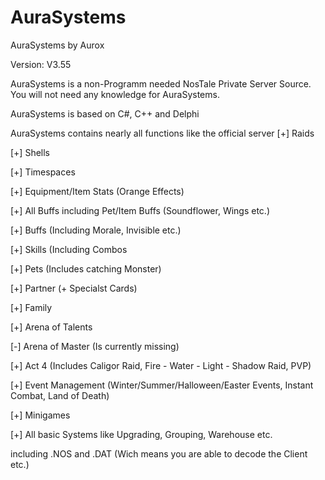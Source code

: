 # AuraSystems
AuraSystems by Aurox

Version: V3.55

AuraSystems is a non-Programm needed NosTale Private Server Source.
You will not need any knowledge for AuraSystems.

AuraSystems is based on C#, C++ and Delphi 

AuraSystems contains nearly all functions like the official server
[+] Raids

[+] Shells

[+] Timespaces

[+] Equipment/Item Stats (Orange Effects)

[+] All Buffs including Pet/Item Buffs (Soundflower, Wings etc.)

[+] Buffs (Including Morale, Invisible etc.)

[+] Skills (Including Combos

[+] Pets (Includes catching Monster)

[+] Partner (+ Specialst Cards)

[+] Family

[+] Arena of Talents 

[-] Arena of Master (Is currently missing)

[+] Act 4 (Includes Caligor Raid, Fire - Water - Light - Shadow Raid, PVP)

[+] Event Management (Winter/Summer/Halloween/Easter Events, Instant Combat, Land of Death)

[+] Minigames 

[+] All basic Systems like Upgrading, Grouping, Warehouse etc.

including .NOS and .DAT (Wich means you are able to decode the Client etc.)


